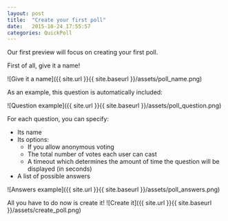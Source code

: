 ```yaml
---
layout: post
title:  "Create your first poll"
date:   2015-10-24 17:55:57
categories: QuickPoll
---
```


Our first preview will focus on creating your first poll.

First of all, give it a name!

![Give it a name]({{ site.url }}{{ site.baseurl }}/assets/poll_name.png)

As an example, this question is automatically included:

![Question example]({{ site.url }}{{ site.baseurl }}/assets/poll_question.png)

For each question, you can specify:
<ul>
	<li>Its name</li>
	<li>Its options:
		<ul>
			<li>If you allow anonymous voting</li>
			<li>The total number of votes each user can cast</li>
			<li>A timeout which determines the amount of time the question will be displayed (in seconds)</li>
		</ul>
	</li>
	<li>A list of possible answers</li>
</ul>

![Answers example]({{ site.url }}{{ site.baseurl }}/assets/poll_answers.png)

All you have to do now is create it!
![Create it]({{ site.url }}{{ site.baseurl }}/assets/create_poll.png)